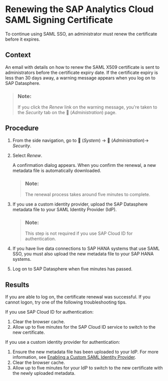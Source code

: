 <!-- loio0cfc214f1d5f4a928700cf3715825932 -->

<link rel="stylesheet" type="text/css" href="../css/sap-icons.css"/>

# Renewing the SAP Analytics Cloud SAML Signing Certificate

To continue using SAML SSO, an administrator must renew the certificate before it expires.



## Context

An email with details on how to renew the SAML X509 certificate is sent to administrators before the certificate expiry date. If the certificate expiry is less than 30 days away, a warning message appears when you log on to SAP Datasphere.

> ### Note:  
> If you click the *Renew* link on the warning message, you're taken to the *Security* tab on the <span class="FPA-icons-V3"></span> \(*Administration*\) page.



## Procedure

1.  From the side navigation, go to <span class="FPA-icons-V3"></span> \(*System*\) → <span class="FPA-icons-V3"></span> \(*Administration*\)→ *Security*.

2.  Select *Renew*.

    A confirmation dialog appears. When you confirm the renewal, a new metadata file is automatically downloaded.

    > ### Note:  
    > The renewal process takes around five minutes to complete.

3.  If you use a custom identity provider, upload the SAP Datasphere metadata file to your SAML Identity Provider \(IdP\).

    > ### Note:  
    > This step is not required if you use SAP Cloud ID for authentication.

4.  If you have live data connections to SAP HANA systems that use SAML SSO, you must also upload the new metadata file to your SAP HANA systems.

5.  Log on to SAP Datasphere when five minutes has passed.




<a name="loio0cfc214f1d5f4a928700cf3715825932__result_rhv_ltp_t1b"/>

## Results

If you are able to log on, the certificate renewal was successful. If you cannot logon, try one of the following troubleshooting tips.

If you use SAP Cloud ID for authentication:

1.  Clear the browser cache.
2.  Allow up to five minutes for the SAP Cloud ID service to switch to the new certificate.

If you use a custom identity provider for authentication:

1.  Ensure the new metadata file has been uploaded to your IdP. For more information, see [Enabling a Custom SAML Identity Provider](enabling-a-custom-saml-identity-provider-9b26536.md).
2.  Clear the browser cache.
3.  Allow up to five minutes for your IdP to switch to the new certificate with the newly uploaded metadata.

